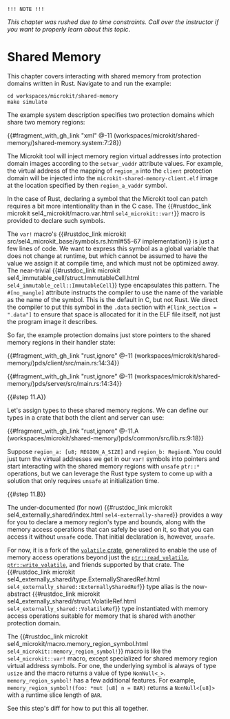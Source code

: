 <!--
    Copyright 2024, Colias Group, LLC

    SPDX-License-Identifier: CC-BY-SA-4.0
-->

```
!!! NOTE !!!
```

_This chapter was rushed due to time constraints. Call over the instructor if you want to properly learn about this topic_.

# Shared Memory

This chapter covers interacting with shared memory from protection domains written in Rust.
Navigate to and run the example:

```
cd workspaces/microkit/shared-memory
make simulate
```

The example system description specifies two protection domains which share two memory regions:

{{#fragment_with_gh_link "xml" @-11 (workspaces/microkit/shared-memory/)shared-memory.system:7:28}}

The Microkit tool will inject memory region virtual addresses into protection domain images according to the `setvar_vaddr` attribute values.
For example, the virtual address of the mapping of `region_a` into the `client` protection domain will be injected into the `microkit-shared-memory-client.elf` image at the location specified by then `region_a_vaddr` symbol.

In the case of Rust, declaring a symbol that the Microkit tool can patch requires a bit more intentionality than in the C case.
The {{#rustdoc_link microkit sel4_microkit/macro.var.html `sel4_microkit::var!`}} macro is provided to declare such symbols.

The `var!` macro's {{#rustdoc_link microkit src/sel4_microkit_base/symbols.rs.html#55-67 implementation}} is just a few lines of code.
We want to express this symbol as a global variable that does not change at runtime, but which cannot be assumed to have the value we assign it at compile time, and which must not be optimized away.
The near-trivial
{{#rustdoc_link microkit sel4_immutable_cell/struct.ImmutableCell.html `sel4_immutable_cell::ImmutableCell`}} type encapsulates this pattern.
The `#[no_mangle]` attribute instructs the compiler to use the name of the variable as the name of the symbol.
This is the default in C, but not Rust.
We direct the compiler to put this symbol in the `.data` section with `#[link_section = ".data"]` to ensure that space is allocated for it in the ELF file itself, not just the program image it describes.

So far, the example protection domains just store pointers to the shared memory regions in their handler state:

{{#fragment_with_gh_link "rust,ignore" @-11 (workspaces/microkit/shared-memory/)pds/client/src/main.rs:14:34}}

{{#fragment_with_gh_link "rust,ignore" @-11 (workspaces/microkit/shared-memory/)pds/server/src/main.rs:14:34}}

{{#step 11.A}}

Let's assign types to these shared memory regions.
We can define our types in a crate that both the client and server can use:

{{#fragment_with_gh_link "rust,ignore" @-11.A (workspaces/microkit/shared-memory/)pds/common/src/lib.rs:9:18}}

Suppose `region_a: [u8; REGION_A_SIZE]` and `region_b: RegionB`.
You could just turn the virtual addresses we get in our `var!` symbols into pointers and start interacting with the shared memory regions with `unsafe` `ptr::*` operations, but we can leverage the Rust type system to come up with a solution that only requires `unsafe` at initialization time.

{{#step 11.B}}

The under-documented (for now)
{{#rustdoc_link microkit sel4_externally_shared/index.html `sel4-externally-shared`}}
provides a way for you to declare a memory region's type and bounds, along with the memory access operations that can safely be used on it, so that you can access it without `unsafe` code.
That initial declaration is, however, `unsafe`.

For now, it is a fork of the [`volatile` crate](https://docs.rs/volatile/0.6.1/volatile/index.html), generalized to enable the use of memory access operations beyond just the [`ptr::read_volatile`](https://doc.rust-lang.org/core/ptr/fn.read_volatile.html), [`ptr::write_volatile`](https://doc.rust-lang.org/core/ptr/fn.write_volatile.html), and friends supported by that crate.
The
{{#rustdoc_link microkit sel4_externally_shared/type.ExternallySharedRef.html `sel4_externally_shared::ExternallySharedRef`}} type alias is the now-abstract
{{#rustdoc_link microkit sel4_externally_shared/struct.VolatileRef.html `sel4_externally_shared::VolatileRef`}}
type instantiated with memory access operations suitable for memory that is shared with another protection domain.

The
{{#rustdoc_link microkit sel4_microkit/macro.memory_region_symbol.html `sel4_microkit::memory_region_symbol!`}}
macro is like the `sel4_microkit::var!` macro, except specialized for shared memory region virtual address symbols.
For one, the underlying symbol is always of type `usize` and the macro returns a value of type `NonNull<_>`.
`memory_region_symbol!` has a few additional features.
For example, `memory_region_symbol!(foo: *mut [u8] n = BAR)` returns a `NonNull<[u8]>` with a runtime slice length of `BAR`.

See this step's diff for how to put this all together.
